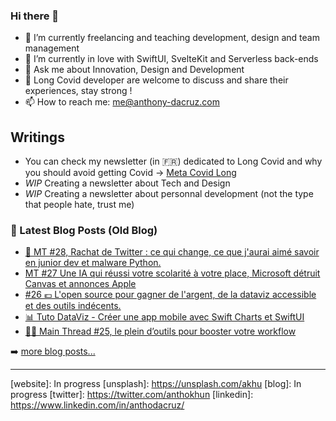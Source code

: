 ### Hi there 👋

<!--
**Akhu/Akhu** is a ✨ _special_ ✨ repository because its `README.md` (this file) appears on your GitHub profile.
-->
- 🔭 I’m currently freelancing and teaching development, design and team management
- 🌱 I’m currently in love with SwiftUI, SvelteKit and Serverless back-ends
- 💬 Ask me about Innovation, Design and Development
- 🦠 Long Covid developer are welcome to discuss and share their experiences, stay strong ! 
- 📫 How to reach me: me@anthony-dacruz.com

## Writings 
- You can check my newsletter (in 🇫🇷) dedicated to Long Covid and why you should avoid getting Covid -> [Meta Covid Long](https://metacovidlong.substack.com/)
- *WIP* Creating a newsletter about Tech and Design
- *WIP* Creating a newsletter about personnal development (not the type that people hate, trust me)

### 📕 Latest Blog Posts (Old Blog)

<!-- BLOG-POST-LIST:START -->
- [🎃 MT #28, Rachat de Twitter : ce qui change, ce que j&#39;aurai aimé savoir en junior dev et malware Python.](https://blog.async-agency.com/mt-28-rachat-de-twitter-ce-qui-change-ce-que-jaurai-aime-savoir-en-junior-dev-et-malware-python/)
- [MT #27 Une IA qui réussi votre scolarité à votre place, Microsoft détruit Canvas et annonces Apple](https://blog.async-agency.com/une-ia-qui-reussi-votre-scolarite-a-votre-place-microsoft-detruit-canvas-et-annonces-apple/)
- [#26 💶 L&#39;open source pour gagner de l&#39;argent, de la dataviz accessible et des outils indécents.](https://blog.async-agency.com/26-lopen-source-pour-gagner-de-largent-de-la-dataviz-accessible-et-des-outils-indecents/)
- [📊 Tuto DataViz - Créer une app mobile avec Swift Charts et SwiftUI](https://blog.async-agency.com/tuto-dataviz-creer-une-app-mobile-avec-swift-charts-et-swiftui/)
- [👩‍💻 Main Thread #25, le plein d’outils pour booster votre workflow](https://blog.async-agency.com/main-thread-25-le-plein-doutils-pour-booster-votre-workflow/)
<!-- BLOG-POST-LIST:END -->

➡️ [more blog posts...](https://blog.async-agency.com)

---


[website]: In progress
[unsplash]: https://unsplash.com/akhu
[blog]: In progress
[twitter]: https://twitter.com/anthokhun
[linkedin]: https://www.linkedin.com/in/anthodacruz/
